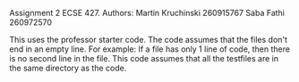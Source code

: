 Assignment 2 ECSE 427.
Authors:
Martin Kruchinski 260915767
Saba Fathi 260972570

This uses the professor starter code.
The code assumes that the files don't end in an empty line. For example: If a file has only 1 line of code, then there is no second line in the file.
This code assumes that all the testfiles are in the same directory as the code.
